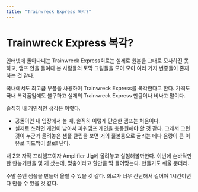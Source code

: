 ```yaml
---
title: "Trainwreck Express 복각?"
---
```

# Trainwreck Express 복각?

인터넷에 돌아다니는 Trainwreck Express회로는 실제로 원본을 그대로 모사하진 못하고, 앰프 안을 들여다 본 사람들의 토막 그림들을 모아 모아 여러 가지 변종들이 존재하는 것 같다.

국내에서도 최고급 부품을 사용하여 Trainwreck Express를 복각한다고 한다. 가격도 국내 복각품임에도 불구하고 실제의 Trainwreck Express 만큼이나 비싸고 말이다.

솔직히 내 개인적인 생각은 이렇다.

- 공돌이인 내 입장에서 볼 때, 솔직히 이렇게 단순한 앰프는 처음이다.
- 실제로 쓰려면 게인이 낮아서 파워앰프 게인을 총동원해야 할 것 같다. 그래서 그런 것이 누군가 올려놓은 샘플 클립을 보면 거의 풀볼륨으로 굴리는 데다 음량이 큰 이유로 피드백이 절로! 난다.

내 2호 자작 프리앰프이자 Amplifier Jig에 올려놓고 실험해볼까한다. 이번에 손바닥만한 만능기판을 몇 개 샀는데, 맞춤이라고 할만큼 딱 들어맞는다. 만들기도 쉬울 뿐더러.

주말 쯤엔 샘플을 만들어 올릴 수 있을 것 같다. 회로가 너무 간단해서 길어야 1시간이면 다 만들 수 있을 것 같다.



